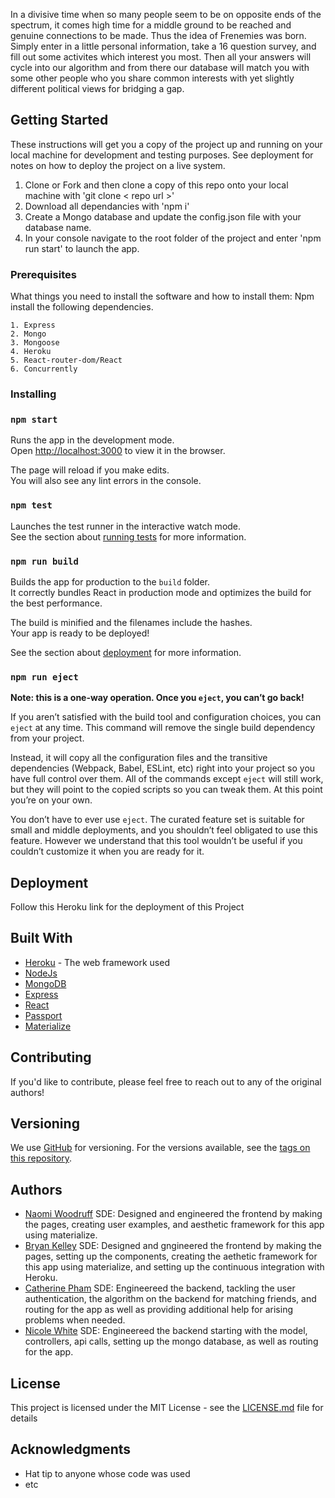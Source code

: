 

In a divisive time when so many people seem to be on opposite ends of the spectrum, it comes high time for a middle ground to be reached and genuine connections to be made. Thus the idea of Frenemies was born. Simply enter in a little personal information, take a 16 question survey, and fill out some activites which interest you most. Then all your answers will cycle into our algorithm and from there our database will match you with some other people who you share common interests with yet slightly different political views for bridging a gap.

## Getting Started

These instructions will get you a copy of the project up and running on your local machine for development and testing purposes. See deployment for notes on how to deploy the project on a live system.

1. Clone or Fork and then clone a copy of this repo onto your local machine with 'git clone < repo url >'
2. Download all dependancies with 'npm i'
3. Create a Mongo database and update the config.json file with your database name.
4. In your console navigate to the root folder of the project and enter 'npm run start' to launch the app.

### Prerequisites

What things you need to install the software and how to install them: Npm install the following dependencies. 

```
1. Express
2. Mongo
3. Mongoose
4. Heroku
5. React-router-dom/React
6. Concurrently
```

### Installing

### `npm start`

Runs the app in the development mode.<br>
Open [http://localhost:3000](http://localhost:3000) to view it in the browser.

The page will reload if you make edits.<br>
You will also see any lint errors in the console.

### `npm test`

Launches the test runner in the interactive watch mode.<br>
See the section about [running tests](https://facebook.github.io/create-react-app/docs/running-tests) for more information.

### `npm run build`

Builds the app for production to the `build` folder.<br>
It correctly bundles React in production mode and optimizes the build for the best performance.

The build is minified and the filenames include the hashes.<br>
Your app is ready to be deployed!

See the section about [deployment](https://facebook.github.io/create-react-app/docs/deployment) for more information.

### `npm run eject`

**Note: this is a one-way operation. Once you `eject`, you can’t go back!**

If you aren’t satisfied with the build tool and configuration choices, you can `eject` at any time. This command will remove the single build dependency from your project.

Instead, it will copy all the configuration files and the transitive dependencies (Webpack, Babel, ESLint, etc) right into your project so you have full control over them. All of the commands except `eject` will still work, but they will point to the copied scripts so you can tweak them. At this point you’re on your own.

You don’t have to ever use `eject`. The curated feature set is suitable for small and middle deployments, and you shouldn’t feel obligated to use this feature. However we understand that this tool wouldn’t be useful if you couldn’t customize it when you are ready for it.

## Deployment

Follow this Heroku link for the deployment of this Project 

## Built With

* [Heroku](https://devcenter.heroku.com/articles/github-integration) - The web framework used
* [NodeJs](https://nodejs.org/en/)
* [MongoDB](https://github.com/mongodb/docs)
* [Express](https://expressjs.com/)
* [React](https://github.com/reactjs/reactjs.org)
* [Passport](https://github.com/jaredhanson/passport-github)
* [Materialize](https://github.com/Dogfalo/materialize)


## Contributing

If you'd like to contribute, please feel free to reach out to any of the original authors!

## Versioning

We use [GitHub](http://github.com/) for versioning. For the versions available, see the [tags on this repository](https://github.com/center-aisle/middle-ground). 

## Authors

* [Naomi Woodruff](https://github.com/naywood)
    SDE: Designed and engineered the frontend by making the pages, creating user examples, and aesthetic framework for this app using materialize.
* [Bryan Kelley](https://github.com/bryanrkelley)
    SDE: Designed and gngineered the frontend by making the pages, setting up the components, creating the aethetic framework for this app using materialize, and setting up the continuous integration with Heroku.
* [Catherine Pham](https://github.com/CrypticWoodWhite)
    SDE: Engineereed the backend, tackling the user authentication, the algorithm on the backend for matching friends, and routing for the app as well as providing additional help for arising problems when needed. 
* [Nicole White](https://github.com/NW91)
    SDE: Engineereed the backend starting with the model, controllers, api calls, setting up the mongo database, as well as routing for the app.
## License

This project is licensed under the MIT License - see the [LICENSE.md](LICENSE.md) file for details

## Acknowledgments

* Hat tip to anyone whose code was used
* etc
